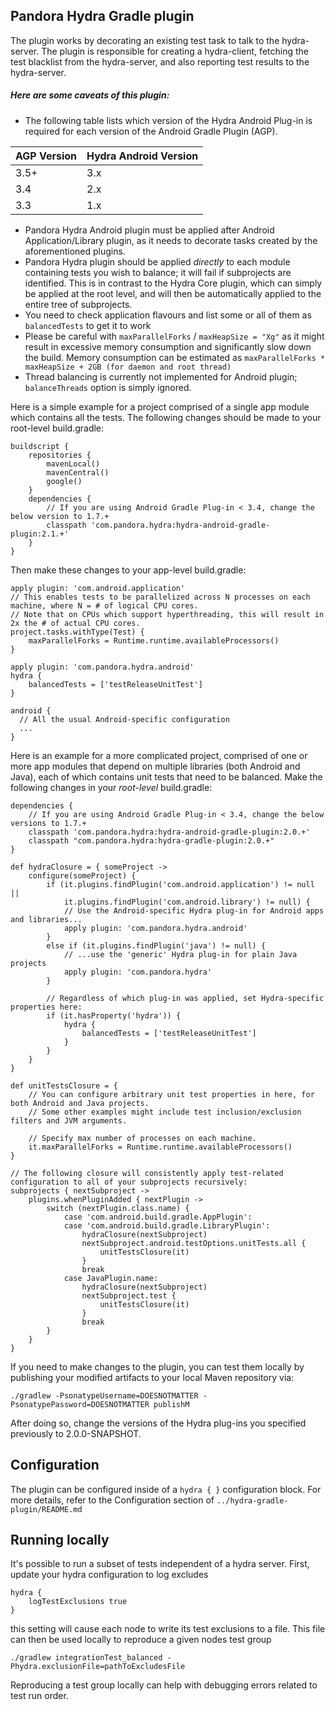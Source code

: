 ## Pandora Hydra Gradle plugin ##

The plugin works by decorating an existing test task to talk to the hydra-server.
The plugin is responsible for creating a hydra-client, fetching the test blacklist from the hydra-server, and also reporting test results
to the hydra-server.

##### Here are some caveats of this plugin:

- The following table lists which version of the Hydra Android Plug-in is required for each version of the Android Gradle Plugin (AGP).

| AGP Version | Hydra Android Version |
| ----------- | --------------------- |
| 3.5+        | 3.x                   |
| 3.4         | 2.x                   |
| 3.3         | 1.x                   |

- Pandora Hydra Android plugin must be applied after Android Application/Library plugin, as it needs to decorate tasks created by the aforementioned plugins.
- Pandora Hydra plugin should be applied _directly_ to each module containing tests you wish to balance; it will fail if subprojects are identified. 
This is in contrast to the Hydra Core plugin, which can simply be applied at the root level, and will then be automatically applied
to the entire tree of subprojects.
- You need to check application flavours and list some or all of them as `balancedTests` to get it to work
- Please be careful with `maxParallelForks` / `maxHeapSize = "Xg"` as it might result in excessive memory consumption and significantly slow down the build.
 Memory consumption can be estimated as `maxParallelForks * maxHeapSize + 2GB (for daemon and root thread)`
- Thread balancing is currently not implemented for Android plugin; `balanceThreads` option is simply ignored.


Here is a simple example for a project comprised of a single app module which contains all the tests.
The following changes should be made to your root-level build.gradle:  
```
buildscript {
    repositories {
        mavenLocal()
        mavenCentral()
        google()
    }
    dependencies {
        // If you are using Android Gradle Plug-in < 3.4, change the below version to 1.7.+
        classpath 'com.pandora.hydra:hydra-android-gradle-plugin:2.1.+'
    }
}
```
Then make these changes to your app-level build.gradle:
```
apply plugin: 'com.android.application'
// This enables tests to be parallelized across N processes on each machine, where N = # of logical CPU cores.
// Note that on CPUs which support hyperthreading, this will result in 2x the # of actual CPU cores.
project.tasks.withType(Test) {
    maxParallelForks = Runtime.runtime.availableProcessors()
}

apply plugin: 'com.pandora.hydra.android'
hydra {
    balancedTests = ['testReleaseUnitTest']
}

android {
  // All the usual Android-specific configuration 
  ...
}

```

Here is an example for a more complicated project, comprised of one or more app modules that depend on multiple 
libraries (both Android and Java), each of which contains unit tests that need to be balanced.
Make the following changes in your _root-level_ build.gradle:
```
dependencies {
    // If you are using Android Gradle Plug-in < 3.4, change the below versions to 1.7.+
    classpath 'com.pandora.hydra:hydra-android-gradle-plugin:2.0.+'
    classpath "com.pandora.hydra:hydra-gradle-plugin:2.0.+"
}

def hydraClosure = { someProject ->
    configure(someProject) {
        if (it.plugins.findPlugin('com.android.application') != null ||
            it.plugins.findPlugin('com.android.library') != null) {
            // Use the Android-specific Hydra plug-in for Android apps and libraries...
            apply plugin: 'com.pandora.hydra.android'
        }
        else if (it.plugins.findPlugin('java') != null) {
            // ...use the 'generic' Hydra plug-in for plain Java projects
            apply plugin: 'com.pandora.hydra'
        }

        // Regardless of which plug-in was applied, set Hydra-specific properties here:
        if (it.hasProperty('hydra')) {
            hydra {
                balancedTests = ['testReleaseUnitTest']
            }            
        }
    }
}

def unitTestsClosure = {
    // You can configure arbitrary unit test properties in here, for both Android and Java projects.
    // Some other examples might include test inclusion/exclusion filters and JVM arguments.

    // Specify max number of processes on each machine.
    it.maxParallelForks = Runtime.runtime.availableProcessors()
}

// The following closure will consistently apply test-related configuration to all of your subprojects recursively:
subprojects { nextSubproject ->
    plugins.whenPluginAdded { nextPlugin ->
        switch (nextPlugin.class.name) {
            case 'com.android.build.gradle.AppPlugin':
            case 'com.android.build.gradle.LibraryPlugin':
                hydraClosure(nextSubproject)
                nextSubproject.android.testOptions.unitTests.all {
                    unitTestsClosure(it)
                }
                break
            case JavaPlugin.name:
                hydraClosure(nextSubproject)
                nextSubproject.test {
                    unitTestsClosure(it)
                }
                break
        }
    }
}
```

If you need to make changes to the plugin, you can test them locally by publishing your modified artifacts to your 
local Maven repository via:
```
./gradlew -PsonatypeUsername=DOESNOTMATTER -PsonatypePassword=DOESNOTMATTER publishM
```
After doing so, change the versions of the Hydra plug-ins you specified previously to 2.0.0-SNAPSHOT.


## Configuration

The plugin can be configured inside of a `hydra { }` configuration block. For more details, refer to the Configuration
section of `../hydra-gradle-plugin/README.md`

## Running locally

It's possible to run a subset of tests independent of a hydra server. First, update your hydra configuration to log excludes

```
hydra {
    logTestExclusions true
}
```
 
this setting will cause each node to write its test exclusions to a file. This file can then be used locally to reproduce a 
given nodes test group

```
./gradlew integrationTest_balanced -Phydra.exclusionFile=pathToExcludesFile
```
 
Reproducing a test group locally can help with debugging errors related to test run order.  